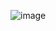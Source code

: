 ![image](https://user-images.githubusercontent.com/38988469/147596062-f8e2eb3e-19a9-47f8-be3e-b45b0106ce49.png)
